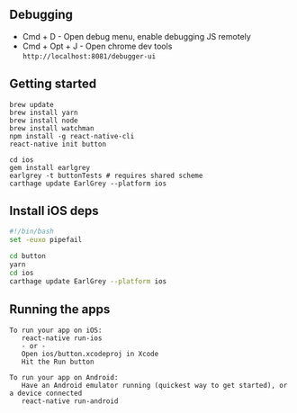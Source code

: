 ## Debugging

- Cmd + D - Open debug menu, enable debugging JS remotely
- Cmd + Opt + J - Open chrome dev tools `http://localhost:8081/debugger-ui`

## Getting started

```
brew update
brew install yarn
brew install node
brew install watchman
npm install -g react-native-cli
react-native init button
```

```
cd ios
gem install earlgrey
earlgrey -t buttonTests # requires shared scheme
carthage update EarlGrey --platform ios
```

## Install iOS deps

```bash
#!/bin/bash
set -euxo pipefail

cd button
yarn
cd ios
carthage update EarlGrey --platform ios
```

## Running the apps

```
To run your app on iOS:
   react-native run-ios
   - or -
   Open ios/button.xcodeproj in Xcode
   Hit the Run button

To run your app on Android:
   Have an Android emulator running (quickest way to get started), or a device connected
   react-native run-android
```